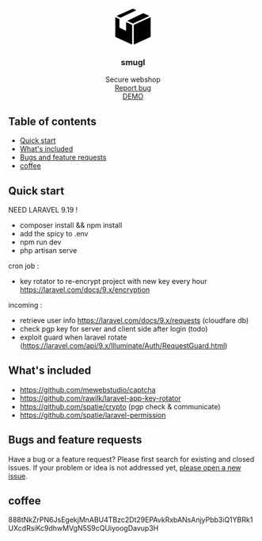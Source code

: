 <p align="center">
  <a href="https://example.com/">
    <img src="./resources/views/components/logo.svg" alt="Logo" width=72 height=72>
  </a>

  <h3 align="center">smugl</h3>

  <p align="center">
    Secure webshop
    <br>
    <a href="https://github.com/SchallenbeGa/smugl/issues/new">Report bug</a>
    <br>
    <a target="_blank" href="https://gabriel0.com">DEMO</a>
  </p>
</p>


## Table of contents

- [Quick start](#quick-start)
- [What's included](#whats-included) 
- [Bugs and feature requests](#bugs-and-feature-requests)
- [coffee](#coffee) 

## Quick start
 NEED LARAVEL 9.19 !

- composer install && npm install
- add the spicy to .env
- npm run dev
- php artisan serve

cron job : 
* key rotator to re-encrypt project with new key every hour
https://laravel.com/docs/9.x/encryption

incoming : 
* retrieve user info https://laravel.com/docs/9.x/requests (cloudfare db)
* check pgp key for server and client side after login (todo)
* exploit guard when laravel rotate (https://laravel.com/api/9.x/Illuminate/Auth/RequestGuard.html)

## What's included

* https://github.com/mewebstudio/captcha
* https://github.com/rawilk/laravel-app-key-rotator
* https://github.com/spatie/crypto (pgp check & communicate)
* https://github.com/spatie/laravel-permission

## Bugs and feature requests

Have a bug or a feature request? Please first search for existing and closed issues. If your problem or idea is not addressed yet, [please open a new issue](https://github.com/SchallenbeGa/smugl/issues/new).

## coffee

888tNkZrPN6JsEgekjMnABU4TBzc2Dt29EPAvkRxbANsAnjyPbb3iQ1YBRk1UXcdRsiKc9dhwMVgN5S9cQUiyoogDavup3H
